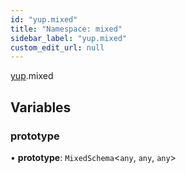 ```yaml
---
id: "yup.mixed"
title: "Namespace: mixed"
sidebar_label: "yup.mixed"
custom_edit_url: null
---
```


[yup](yup.md).mixed

## Variables

### prototype

• **prototype**: `MixedSchema`<`any`, `any`, `any`\>
